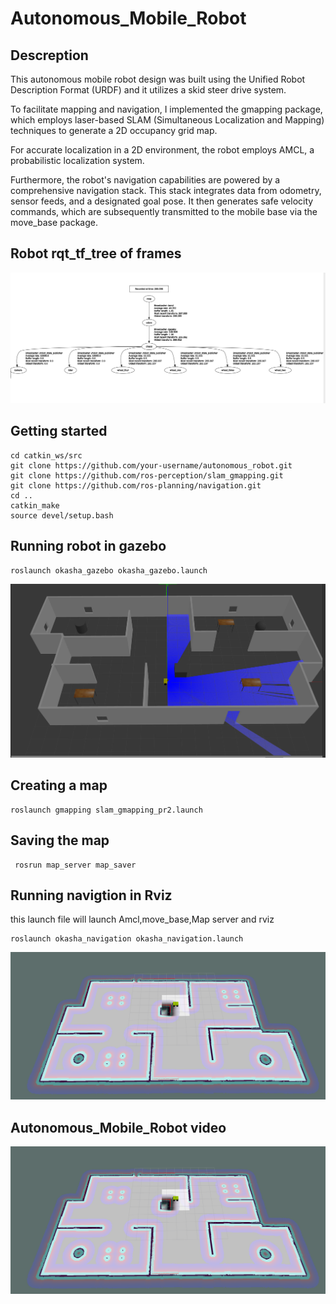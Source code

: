 # Autonomous_Mobile_Robot
## Descreption 
This autonomous mobile robot design was built using the Unified Robot Description Format (URDF) and it utilizes a skid steer drive system.

To facilitate mapping and navigation, I implemented the gmapping package, which employs laser-based SLAM (Simultaneous Localization and Mapping) techniques to generate a 2D occupancy grid map.

For accurate localization in a 2D environment, the robot employs AMCL, a probabilistic localization system.

Furthermore, the robot's navigation capabilities are powered by a comprehensive navigation stack. This stack integrates data from odometry, sensor feeds, and a designated goal pose. It then generates safe velocity commands, which are subsequently transmitted to the mobile base via the move_base package.

## Robot rqt_tf_tree of frames
![My Image](tf_tree.png)

## Getting started 
```
cd catkin_ws/src
git clone https://github.com/your-username/autonomous_robot.git
git clone https://github.com/ros-perception/slam_gmapping.git
git clone https://github.com/ros-planning/navigation.git
cd ..
catkin_make
source devel/setup.bash
```
## Running robot in gazebo
```
roslaunch okasha_gazebo okasha_gazebo.launch
```
![My Image](gazebo.png)

## Creating a map
```
roslaunch gmapping slam_gmapping_pr2.launch 
```
## Saving the map
```
 rosrun map_server map_saver 
```
## Running navigtion in Rviz
this launch file will launch Amcl,move_base,Map server and rviz 
```
roslaunch okasha_navigation okasha_navigation.launch 
```
![My Image](navigation.png)

## Autonomous_Mobile_Robot video

[![Autonomous Mobile Robot](navigation.png)](https://youtu.be/IF3Fd8DPQEA)


